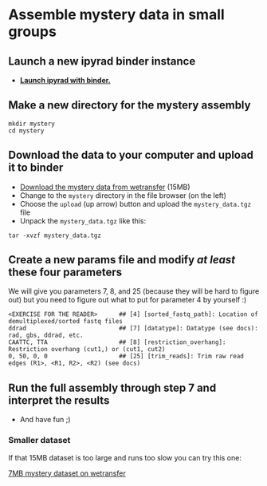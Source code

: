 # Assemble mystery data in small groups

## Launch a new ipyrad binder instance
* [**Launch ipyrad with binder.**](https://mybinder.org/v2/gh/dereneaton/ipyrad/master)

## Make a new directory for the mystery assembly

```
mkdir mystery
cd mystery
```

## Download the data to your computer and upload it to binder
* [Download the mystery data from wetransfer](https://wetransfer.com/downloads/a45314c838494f7237710f8c303fa68920240807121642/426cf2) (15MB)
* Change to the `mystery` directory in the file browser (on the left)
* Choose the `upload` (up arrow) button and upload the `mystery_data.tgz` file
* Unpack the `mystery_data.tgz` like this:
```
tar -xvzf mystery_data.tgz
```

## Create a new params file and modify *at least* these four parameters

We will give you parameters 7, 8, and 25 (because they will be hard to figure out)
but you need to figure out what to put for parameter 4 by yourself :)
```
<EXERCISE FOR THE READER>      ## [4] [sorted_fastq_path]: Location of demultiplexed/sorted fastq files
ddrad                          ## [7] [datatype]: Datatype (see docs): rad, gbs, ddrad, etc.
CAATTC, TTA                    ## [8] [restriction_overhang]: Restriction overhang (cut1,) or (cut1, cut2)
0, 50, 0, 0                    ## [25] [trim_reads]: Trim raw read edges (R1>, <R1, R2>, <R2) (see docs)

```

## Run the full assembly through step 7 and interpret the results

* And have fun ;)

### Smaller dataset
If that 15MB dataset is too large and runs too slow you can try this one:

[7MB mystery dataset on wetransfer](https://wetransfer.com/downloads/905dae3fc25d91ea1f238aea771f716020240807114837/16647eb94492ef3ac4695b5ee8f8edce20240807114915/959fa4?trk=TRN_TDL_01&utm_campaign=TRN_TDL_01&utm_medium=email&utm_source=sendgrid)
